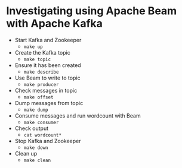# Investigating using Apache Beam with Apache Kafka

* Start Kafka and Zookeeper
    * `make up`
* Create the Kafka topic
    * `make topic`
* Ensure it has been created
    * `make describe`
* Use Beam to write to topic
    * `make producer`
* Check messages in topic
    * `make offset`
* Dump messages from topic
    * `make dump`
* Consume messages and run wordcount with Beam
    * `make consumer`
* Check output
    * `cat wordcount*`
* Stop Kafka and Zookeeper
    * `make down`
* Clean up
    * `make clean`